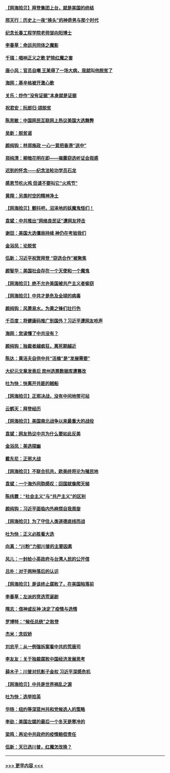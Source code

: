 #### [【网海拾贝】拜登集团上台，就是美国的终结](../pages/nsc993/n12589725.md?t=12021951) 
#### [邢天行：历史上一夜“换头”的神奇男与那个时代](../pages/nsc993/n12589424.md?t=12021951) 
#### [纪念长春工程学院老师邹向阳博士](../pages/nsc993/n12585390.md?t=12021951) 
#### [李春草：命运共同体之魔影](../pages/nsc993/n12585026.md?t=12021951) 
#### [千瑞：唱响正义之歌 铲除红魔之害](../pages/nsc993/n12585002.md?t=12021951) 
#### [唐小风：官员自嘲 王某得了一场大病，我就叫他脱贫了](../pages/nsc993/n12584981.md?t=12021951) 
#### [海网：基辛格被开激心歌](../pages/nsc993/n12584946.md?t=12021951) 
#### [关乐：炒作“没有证据”本身就是证据](../pages/nsc993/n12583146.md?t=12021951) 
#### [祝君安：阮郎归‧颂脱贫](../pages/nsc993/n12583119.md?t=12021951) 
#### [陈思敏：中国网民互联网上热议美国大选舞弊](../pages/nsc993/n12582845.md?t=12021951) 
#### [吴新：脱贫谣](../pages/nsc993/n12580839.md?t=12021951) 
#### [颜纯钩：林郑施政 一心一意把香港“送中”](../pages/nsc993/n12580805.md?t=12021951) 
#### [郑纯清：柳暗花明在即——揭露窃选听证会观感](../pages/nsc993/n12580795.md?t=12021951) 
#### [迟到的怀念——纪念法轮功学员石龙](../pages/nsc993/n12580245.md?t=12021951) 
#### [感恩节吃火鸡  但请不要叫它“火鸡节”](../pages/nsc993/n12580252.md?t=12021951) 
#### [黄翔：另类时空的精神净土](../pages/nsc993/n12578638.md?t=12021951) 
#### [【网海拾贝】颤抖吧，沼泽地的妖魔鬼怪们！](../pages/nsc993/n12578552.md?t=12021951) 
#### [袁斌：中共推出“网络良民证”遭网友抨击](../pages/nsc993/n12578511.md?t=12021951) 
#### [谢田：美国大选僵局持续 神仍在考验我们](../pages/nsc993/n12577432.md?t=12021951) 
#### [金浴凤：论脱贫](../pages/nsc993/n12576386.md?t=12021951) 
#### [伍新：习近平祝贺拜登 “窃选合作”被聚焦](../pages/nsc993/n12576358.md?t=12021951) 
#### [颜智华：美国社会存在一个天使和一个魔鬼](../pages/nsc993/n12574299.md?t=12021951) 
#### [【网海拾贝】绝不允许美国被共产主义者偷窃](../pages/nsc993/n12573396.md?t=12021951) 
#### [【网海拾贝】中共才是危及全球的病毒](../pages/nsc993/n12571204.md?t=12021951) 
#### [颜纯钩：风萧易水，为黄之锋们壮行色](../pages/nsc993/n12571487.md?t=12021951) 
#### [千百度：将健康码推广到国外？习近平遭网友呛声](../pages/nsc993/n12570808.md?t=12021951) 
#### [海网：您读懂了中共没有？](../pages/nsc993/n12570487.md?t=12021951) 
#### [颜纯钩：独裁者越疯狂，离死期越近](../pages/nsc993/n12569055.md?t=12021951) 
#### [陈达：黄洁夫自供中共“活摘”是“发展需要”](../pages/nsc993/n12568541.md?t=12021951) 
#### [大纪元文章发表后 宾州选票数据库遭篡改](../pages/nsc993/n12568105.md?t=12021951) 
#### [吐为快：快离开共匪的贼船](../pages/nsc993/n12568462.md?t=12021951) 
#### [【网海拾贝】正邪决战，没有中间地带可站](../pages/nsc993/n12568439.md?t=12021951) 
#### [云鹤天：拜登经历](../pages/nsc993/n12567294.md?t=12021951) 
#### [【网海拾贝】美国南北战争以来最重大的战役](../pages/nsc993/n12567247.md?t=12021951) 
#### [袁斌：网友热议中共为什么要如此反美](../pages/nsc993/n12567162.md?t=12021951) 
#### [金浴凤：美选探幽](../pages/nsc993/n12567147.md?t=12021951) 
#### [戴东尼：正邪大战](../pages/nsc993/n12567033.md?t=12021951) 
#### [【网海拾贝】不联合抗共，欧美终将沦为殖民地](../pages/nsc993/n12565068.md?t=12021951) 
#### [袁斌：一个海外同胞感叹：回国就像爬天梯](../pages/nsc993/n12564986.md?t=12021951) 
#### [陈纬霆：“社会主义”与“共产主义”的区别](../pages/nsc993/n12562417.md?t=12021951) 
#### [颜纯钩：习近平面临内外麻烦自我周旋](../pages/nsc993/n12563356.md?t=12021951) 
#### [【网海拾贝】为了守住人类道德底线而战](../pages/nsc993/n12562542.md?t=12021951) 
#### [吐为快：正义必胜看大选](../pages/nsc993/n12561967.md?t=12021951) 
#### [向真：“川粉”力挺川普的主要因素](../pages/nsc993/n12560774.md?t=12021951) 
#### [风儿：一封给小英政府与台湾人民的公开信](../pages/nsc993/n12560581.md?t=12021951) 
#### [吕朴：对于两种落后的认识](../pages/nsc993/n12560492.md?t=12021951) 
#### [【网海拾贝】是该终止腐败了，在美国陷落前](../pages/nsc993/n12559936.md?t=12021951) 
#### [李春草：左派的竞选荒诞剧](../pages/nsc993/n12558380.md?t=12021951) 
#### [隋志：信神或反神 决定了疫情与选情](../pages/nsc993/n12558255.md?t=12021951) 
#### [罗博特：“候任总统”之败登](../pages/nsc993/n12558189.md?t=12021951) 
#### [杰米：念奴娇](../pages/nsc993/n12558174.md?t=12021951) 
#### [刘忠平：从一例强拆案看中共的荒唐司](../pages/nsc993/n12558036.md?t=12021951) 
#### [李友友：关于独裁腐败中国经济发展思考](../pages/nsc993/n12558004.md?t=12021951) 
#### [薛木子：川普对抗影子金权 习近平深感危机](../pages/nsc993/n12557342.md?t=12021951) 
#### [【网海拾贝】中共是世界祸乱之源](../pages/nsc993/n12555353.md?t=12021951) 
#### [吐为快：选举拾英](../pages/nsc993/n12555041.md?t=12021951) 
#### [华旸：纽约等深蓝州共和党候选人的策略](../pages/nsc993/n12554309.md?t=12021951) 
#### [李劼：美国左媒的最后一个冬天是寒冷的](../pages/nsc993/n12552947.md?t=12021951) 
#### [梁鸣：再论中共政府的疫情赔偿责任](../pages/nsc993/n12553012.md?t=12021951) 
#### [伍新：天已选川普，红魔怎改换？](../pages/nsc993/n12552970.md?t=12021951) 

----
#### [ >>> 更早内容 <<< ](../indexes/nsc993-earlier.md)

